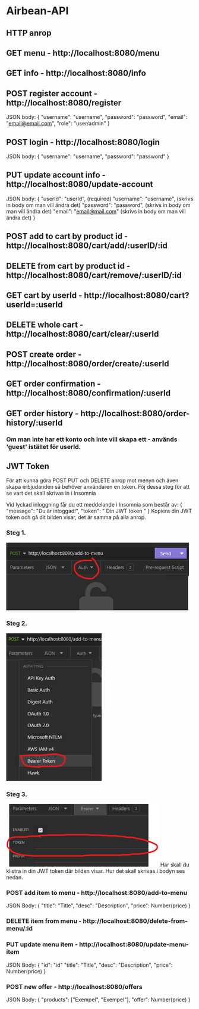 # Airbean-API

## HTTP anrop

## GET menu - http://localhost:8080/menu

## GET info - http://localhost:8080/info

## POST register account - http://localhost:8080/register
 JSON body:
 {
	    "username": "username",
	    "password": "password",
	    "email": "email@email.com",
     "role": "user/admin"
 }

## POST login - http://localhost:8080/login
 JSON body:
 {
	    "username": "username",
	    "password": "password"
 }

## PUT update account info - http://localhost:8080/update-account
 JSON body:
 {
     "userId": "userId", (required)
	    "username": "username", (skrivs in body om man vill ändra det)
	    "password": "password", (skrivs in body om man vill ändra det)
	    "email": "email@mail.com" (skrivs in body om man vill ändra det)
 }

## POST add to cart by product id - http://localhost:8080/cart/add/:userID/:id

## DELETE from cart by product id - http://localhost:8080/cart/remove/:userID/:id

## GET cart by userId - http://localhost:8080/cart?userId=:userId

## DELETE whole cart - http://localhost:8080/cart/clear/:userId

## POST create order - http://localhost:8080/order/create/:userId

## GET order confirmation - http://localhost:8080/confirmation/:userId

## GET order history - http://localhost:8080/order-history/:userId

### Om man inte har ett konto och inte vill skapa ett - används 'guest' istället för userId.

## JWT Token

 För att kunna göra POST PUT och DELETE anrop mot menyn och även skapa erbjudanden så behöver användaren en token.
 Föj dessa steg för att se vart det skall skrivas in i Insomnia

 Vid lyckad inloggning får du ett meddelande i Insomnia som består av:
 {
	    "message": "Du är inloggad!",
	    "token": " Din JWT token "
 }
 Kopiera din JWT token och gå dit bilden visar, det är samma på alla anrop.
### Steg 1.
![Step one](image.png)

### Steg 2.
![Step two](image-1.png)

### Steg 3.
![alt text](image-2.png)
 Här skall du klistra in din JWT token där bilden visar.
 Hur det skall skrivas i bodyn ses nedan.

### POST add item to menu - http://localhost:8080/add-to-menu
 JSON Body:
 {
     "title": "Title",
     "desc": "Description",
     "price": Number(price)
 }

### DELETE item from menu - http://localhost:8080/delete-from-menu/:id

### PUT update menu item - http://localhost:8080/update-menu-item
 JSON Body:
 {
     "id": "id"
     "title": "Title",
     "desc": "Description",
     "price": Number(price)
 }

### POST new offer - http://localhost:8080/offers
 JSON Body: 
 {
 	"products": ["Exempel", "Exempel"],
 	"offer": Number(price)
 }
